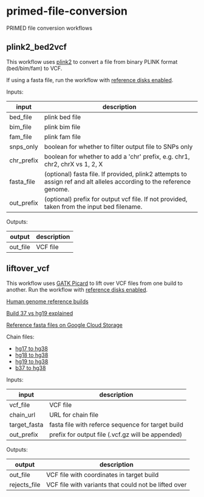 # primed-file-conversion

PRIMED file conversion workflows

## plink2_bed2vcf

This workflow uses [plink2](https://www.cog-genomics.org/plink/2.0/) to convert a file from binary PLINK format (bed/bim/fam) to VCF.

If using a fasta file, run the workflow with [reference disks enabled](https://support.terra.bio/hc/en-us/articles/360056384631).

Inputs:

input | description
--- | ---
bed_file | plink bed file
bim_file | plink bim file
fam_file | plink fam file
snps_only | boolean for whether to filter output file to SNPs only
chr_prefix | boolean for whether to add a 'chr' prefix, e.g. chr1, chr2, chrX vs 1, 2, X
fasta_file | (optional) fasta file. If provided, plink2 attempts to assign ref and alt alleles according to the reference genome.
out_prefix | (optional) prefix for output vcf file. If not provided, taken from the input bed filename.

Outputs:

output | description
--- | ---
out_file | VCF file


## liftover_vcf

This workflow uses [GATK Picard](https://gatk.broadinstitute.org/hc/en-us/articles/9570440033179-LiftoverVcf-Picard-) to lift over VCF files from one build to another. Run the workflow with [reference disks enabled](https://support.terra.bio/hc/en-us/articles/360056384631).

[Human genome reference builds](https://gatk.broadinstitute.org/hc/en-us/articles/360035890951)

[Build 37 vs hg19 explained](https://gatk.broadinstitute.org/hc/en-us/articles/360035890711-GRCh37-hg19-b37-humanG1Kv37-Human-Reference-Discrepancies)

[Reference fasta files on Google Cloud Storage](https://console.cloud.google.com/storage/browser/genomics-public-data/references)

Chain files:

- [hg17 to hg38](https://hgdownload.soe.ucsc.edu/goldenPath/hg17/liftOver/hg17ToHg38.over.chain.gz)
- [hg18 to hg38](https://hgdownload.cse.ucsc.edu/goldenpath/hg18/liftOver/hg18ToHg38.over.chain.gz)
- [hg19 to hg38](https://hgdownload.cse.ucsc.edu/goldenpath/hg19/liftOver/hg19ToHg38.over.chain.gz)
- [b37 to hg38](https://raw.githubusercontent.com/broadinstitute/gatk/master/scripts/funcotator/data_sources/gnomAD/b37ToHg38.over.chain)


Inputs:

input | description
--- | ---
vcf_file | VCF file
chain_url | URL for chain file
target_fasta | fasta file with referce sequence for target build
out_prefix | prefix for output file (.vcf.gz will be appended)

Outputs:

output | description
--- | ---
out_file | VCF file with coordinates in target build
rejects_file | VCF file with variants that could not be lifted over
